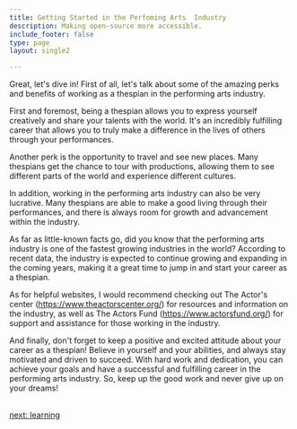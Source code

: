 ```yaml
---
title: Getting Started in the Perfoming Arts  Industry
description: Making open-source more accessible.
include_footer: false
type: page
layout: single2

---
```


<p>
Great, let's dive in! First of all, let's talk about some of the amazing perks and benefits of working as a thespian in the performing arts industry.

First and foremost, being a thespian allows you to express yourself creatively and share your talents with the world. It's an incredibly fulfilling career that allows you to truly make a difference in the lives of others through your performances.

Another perk is the opportunity to travel and see new places. Many thespians get the chance to tour with productions, allowing them to see different parts of the world and experience different cultures.

In addition, working in the performing arts industry can also be very lucrative. Many thespians are able to make a good living through their performances, and there is always room for growth and advancement within the industry.

As far as little-known facts go, did you know that the performing arts industry is one of the fastest growing industries in the world? According to recent data, the industry is expected to continue growing and expanding in the coming years, making it a great time to jump in and start your career as a thespian.

As for helpful websites, I would recommend checking out The Actor's center (https://www.theactorscenter.org/) for resources and information on the industry, as well as The Actors Fund (https://www.actorsfund.org/) for support and assistance for those working in the industry.

And finally, don't forget to keep a positive and excited attitude about your career as a thespian! Believe in yourself and your abilities, and always stay motivated and driven to succeed. With hard work and dedication, you can achieve your goals and have a successful and fulfilling career in the performing arts industry. So, keep up the good work and never give up on your dreams!

<br>
<a href="https://workdojos.com/thespian/learning">next: learning</a>
</p>